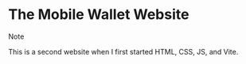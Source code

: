 # The Mobile Wallet Website 

>[!note]
>This is a second website when I first started HTML, CSS, JS, and Vite.


